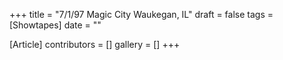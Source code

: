 +++
title = "7/1/97 Magic City Waukegan, IL"
draft = false
tags = [Showtapes]
date = ""

[Article]
contributors = []
gallery = []
+++